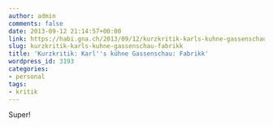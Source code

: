 ```yaml
---
author: admin
comments: false
date: 2013-09-12 21:14:57+00:00
link: https://habi.gna.ch/2013/09/12/kurzkritik-karls-kuhne-gassenschau-fabrikk/
slug: kurzkritik-karls-kuhne-gassenschau-fabrikk
title: 'Kurzkritik: Karl''s kühne Gassenschau: Fabrikk'
wordpress_id: 3193
categories:
- personal
tags:
- kritik
---
```


Super!
